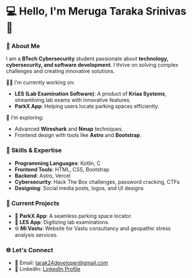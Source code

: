 # 💻 Hello, I'm Meruga Taraka Srinivas 👋  

### 🚀 About Me  
I am a **BTech Cybersecurity** student passionate about **technology, cybersecurity, and software development**. I thrive on solving complex challenges and creating innovative solutions.  

👨‍💻 I'm currently working on:  
- **LES (Lab Examination Software)**: A product of **Kriaa Systems**, streamlining lab exams with innovative features.  
- **ParkX App**: Helping users locate parking spaces efficiently.  

🎯 I’m exploring:  
- Advanced **Wireshark** and **Nmap** techniques.  
- Frontend design with tools like **Astro** and **Bootstrap**.  

### 🌟 Skills & Expertise  
- **Programming Languages**: Kotlin, C  
- **Frontend Tools**: HTML, CSS, Bootstrap  
- **Backend**: Astro, Vercel  
- **Cybersecurity**: Hack The Box challenges, password cracking, CTFs  
- **Designing**: Social media posts, logos, and UI designs  

### 📂 Current Projects  
- 🚗 **ParkX App**: A seamless parking space locator.  
- 🧪 **LES App**: Digitizing lab examinations.  
- 🌐 **Mi Vastu**: Website for Vastu consultancy and geopathic stress analysis services.  

### 🌐 Let's Connect  
- 📩 Email: [tarak24developer@gmail.com](mailto:tarak24developer@gmail.com)
- 💼 LinkedIn: [LinkedIn Profile](https://www.linkedin.com/in/taraka-srinivas-meruga)
